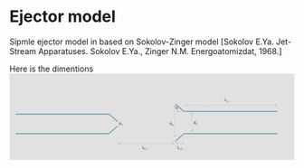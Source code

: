 # Ejector model

Sipmle ejector model in based on Sokolov-Zinger model [Sokolov E.Ya. Jet-Stream Apparatuses. Sokolov E.Ya., Zinger N.M. Energoatomizdat, 1968.]

Here is the dimentions
![Ejector dimentions](ejector.png)
